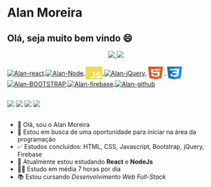 
# Alan Moreira
## Olá, seja muito bem vindo 😄
<div align="center">
  <a href="https://github.com/AlanMoreira13">
  <img height="130em" src="https://github-readme-stats.vercel.app/api?username=AlanMoreira13&show_icons=true&theme=dark&include_all_commits=true&count_private=true&count_public=true&count"/>
  <img height="130em" src="https://github-readme-stats.vercel.app/api/top-langs/?username=AlanMoreira13&layout=compact&langs_count=7&theme=dark"/>
</div>
  <div style="display: inline_block"><br>
  <img align="center" alt="Alan-react" height="30" width="35" src="https://www.pinclipart.com/picdir/big/207-2071102_es7-snippets-react-native-icon-png-clipart.png">
  <img align="center" alt="Alan-Node" height="30" width="30" src="https://media.bitdegree.org/storage/media/images/2018/12/node-js-interview-questions-logo-2-266x300.png">
  <img align="center" alt="Alan-Js" height="30" width="40" src="https://raw.githubusercontent.com/devicons/devicon/master/icons/javascript/javascript-plain.svg">
  <img align="center" alt="Alan-jQuery" height="30" width="30" src="https://icon-library.com/images/jquery-icon-png/jquery-icon-png-7.jpg">
  <img align="center" alt="Alan-HTML" height="30" width="40" src="https://raw.githubusercontent.com/devicons/devicon/master/icons/html5/html5-original.svg">
  <img align="center" alt="Alan-CSS" height="30" width="40" src="https://raw.githubusercontent.com/devicons/devicon/master/icons/css3/css3-original.svg">
  <img align="center" alt="Alan-BOOTSTRAP" height="30" width="35" src="https://upload.wikimedia.org/wikipedia/commons/thumb/b/b2/Bootstrap_logo.svg/512px-Bootstrap_logo.svg.png">
  <img align="center" alt="Alan-firebase" height="30" width="30" src="https://cdn.icon-icons.com/icons2/2107/PNG/512/file_type_firebase_icon_130606.png">
  <img align="center" alt="Alan-github" height="30" width="30" src="https://github.githubassets.com/images/modules/logos_page/GitHub-Mark.png">
  
 
</div>
  

   ##
 
<div> 
  
  <a href="https://www.linkedin.com/in/alan-moreira-a9371b222/" target="_blank"><img src="https://img.shields.io/badge/-LinkedIn-%230077B5?style=for-the-badge&logo=linkedin&logoColor=white" target="_blank"></a> 
  <a href="https://wa.me/5551993590452" target="_blank"><img src="https://img.shields.io/badge/WhatsApp-25D366?style=for-the-badge&logo=whatsapp&logoColor=white"></a> 
  <a href = "mailto:moreiraalan22@gmail.com"><img src="https://img.shields.io/badge/Gmail-D14836?style=for-the-badge&logo=gmail&logoColor=white"></a>
   <a href="https://www.facebook.com/alan.moreira.7165331" target="_blank"><img src="https://img.shields.io/badge/Facebook-1877F2?style=for-the-badge&logo=facebook&logoColor=white"></a>
 
</div>
  
##
  
- 👋 Olá, sou o Alan Moreira
- 👀 Estou em busca de uma oportunidade para iniciar na área da programação
- ✅ Estudos concluídos: HTML, CSS, Javascript, Bootstrap, jQuery, Firebase
- 🌱 Atualmente estou estudando <strong>React</strong> e <strong> NodeJs </strong>
- 👨‍💻 Estudo em média 7 horas por dia 
- 📚 Estou cursando <em>Desenvolvimento Web Full-Stack</em>


<!---
AlanMoreira13/AlanMoreira13 is a ✨ special ✨ repository because its `README.md` (this file) appears on your GitHub profile.
You can click the Preview link to take a look at your changes.
--->
